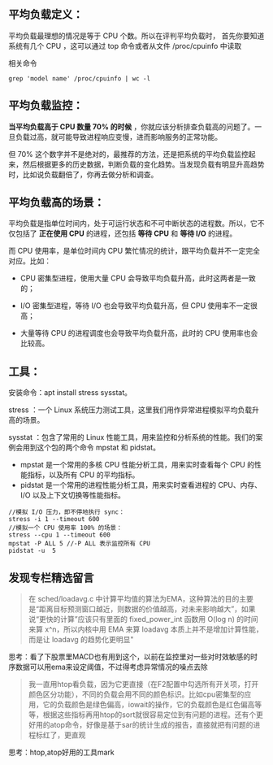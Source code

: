 ## 平均负载定义：

平均负载最理想的情况是等于 CPU 个数。所以在评判平均负载时， 首先你要知道系统有几个 CPU ，这可以通过 top 命令或者从文件 /proc/cpuinfo 中读取

相关命令
```
grep 'model name' /proc/cpuinfo | wc -l
```

## 平均负载监控：

**当平均负载高于 CPU 数量 70% 的时候** ，你就应该分析排查负载高的问题了。一旦负载过高，就可能导致进程响应变慢，进而影响服务的正常功能。

但 70% 这个数字并不是绝对的，最推荐的方法，还是把系统的平均负载监控起来，然后根据更多的历史数据，判断负载的变化趋势。当发现负载有明显升高趋势时，比如说负载翻倍了，你再去做分析和调查。

## 平均负载高的场景：

平均负载是指单位时间内，处于可运行状态和不可中断状态的进程数。所以，它不仅包括了 **正在使用 CPU**  的进程，还包括 **等待 CPU**  和 **等待 I/O**  的进程。

而 CPU 使用率，是单位时间内 CPU 繁忙情况的统计，跟平均负载并不一定完全对应。比如：

* CPU 密集型进程，使用大量 CPU 会导致平均负载升高，此时这两者是一致的；

* I/O 密集型进程，等待 I/O 也会导致平均负载升高，但 CPU 使用率不一定很高；

* 大量等待 CPU 的进程调度也会导致平均负载升高，此时的 CPU 使用率也会比较高。

## 工具：

安装命令：apt install stress sysstat。

stress ：一个 Linux 系统压力测试工具，这里我们用作异常进程模拟平均负载升高的场景。

sysstat ：包含了常用的 Linux 性能工具，用来监控和分析系统的性能。我们的案例会用到这个包的两个命令 mpstat 和 pidstat。

* mpstat 是一个常用的多核 CPU 性能分析工具，用来实时查看每个 CPU 的性能指标，以及所有 CPU 的平均指标。
* pidstat 是一个常用的进程性能分析工具，用来实时查看进程的 CPU、内存、I/O 以及上下文切换等性能指标。
```
//模拟 I/O 压力，即不停地执行 sync：
stress -i 1 --timeout 600
//模拟一个 CPU 使用率 100% 的场景：
stress --cpu 1 --timeout 600
mpstat -P ALL 5 //-P ALL 表示监控所有 CPU
pidstat -u  5
```
## 发现专栏精选留言

>在 sched/loadavg.c 中计算平均值的算法为EMA，这种算法的目的主要是“距离目标预测窗口越近，则数据的价值越高，对未来影响越大”，如果说“更快的计算”应该只有里面的 fixed_power_int 函数用 O(log n) 的时间来算 x^n，所以内核中用 EMA 来算 loadavg 本质上并不是增加计算性能，而是让 loadavg 的趋势化更明显"

思考：看了下股票里MACD也有用到这个，以前在监控里对一些对时效敏感的时序数据可以用ema来设定阈值，不过得考虑异常情况的噪点去除

>我一直用htop看负载，因为它更直接（在F2配置中勾选所有开关项，打开颜色区分功能），不同的负载会用不同的颜色标识。比如cpu密集型的应用，它的负载颜色是绿色偏高，iowait的操作，它的负载颜色是红色偏高等等，根据这些指标再用htop的sort就很容易定位到有问题的进程。还有个更好用的atop命令，好像是基于sar的统计生成的报告，直接就把有问题的进程标红了，更直观

思考：htop,atop好用的工具mark
